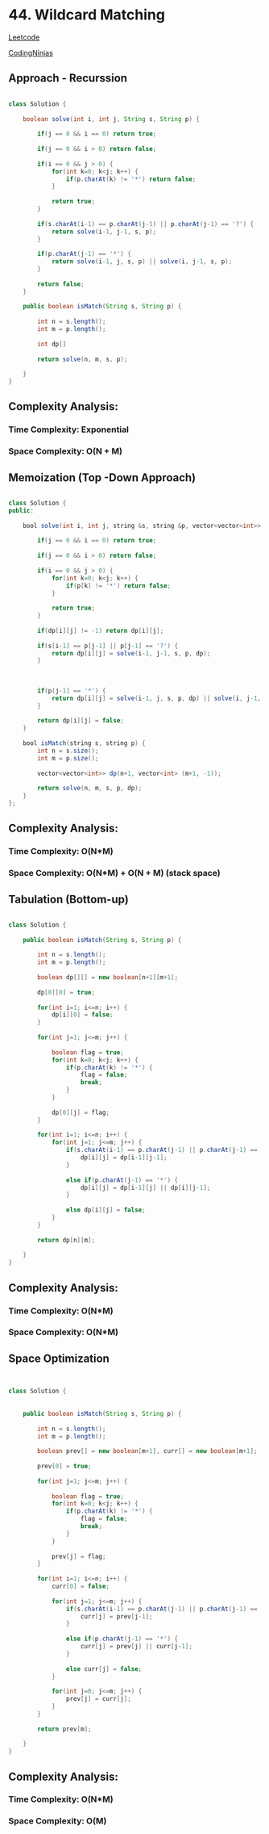 # 44. Wildcard Matching

[Leetcode](https://leetcode.com/problems/wildcard-matching/)

[CodingNinjas](https://www.codingninjas.com/studio/problems/wildcard-pattern-matching_701650?utm_source=striver&utm_medium=website&utm_campaign=a_zcoursetuf)


## Approach - Recurssion

```Java

class Solution {
    
    boolean solve(int i, int j, String s, String p) {
        
        if(j == 0 && i == 0) return true;
        
        if(j == 0 && i > 0) return false;
        
        if(i == 0 && j > 0) {
            for(int k=0; k<j; k++) {
                if(p.charAt(k) != '*') return false;
            }
            
            return true;
        }
        
        if(s.charAt(i-1) == p.charAt(j-1) || p.charAt(j-1) == '?') {
            return solve(i-1, j-1, s, p);
        }
        
        if(p.charAt(j-1) == '*') {
            return solve(i-1, j, s, p) || solve(i, j-1, s, p);
        }
        
        return false;
    }
    
    public boolean isMatch(String s, String p) {
        
        int n = s.length();
        int m = p.length();
        
        int dp[]
        
        return solve(n, m, s, p);
        
    }
}


```

## Complexity Analysis:

### Time Complexity: Exponential 

### Space Complexity: O(N + M)

## Memoization (Top -Down Approach)

```Java

class Solution {
public:
    
    bool solve(int i, int j, string &s, string &p, vector<vector<int>> &dp) {
        
        if(j == 0 && i == 0) return true;
        
        if(j == 0 && i > 0) return false;
        
        if(i == 0 && j > 0) {
            for(int k=0; k<j; k++) {
                if(p[k] != '*') return false;
            }
            
            return true;
        }
        
        if(dp[i][j] != -1) return dp[i][j];
        
        if(s[i-1] == p[j-1] || p[j-1] == '?') {
            return dp[i][j] = solve(i-1, j-1, s, p, dp);
        }
        
        
        
        if(p[j-1] == '*') {
            return dp[i][j] = solve(i-1, j, s, p, dp) || solve(i, j-1, s, p, dp);
        }
        
        return dp[i][j] = false;
    }
    
    bool isMatch(string s, string p) {
        int n = s.size();
        int m = p.size();
        
        vector<vector<int>> dp(n+1, vector<int> (m+1, -1));
        
        return solve(n, m, s, p, dp);
    }
};

```

## Complexity Analysis:

### Time Complexity: O(N*M)

### Space Complexity: O(N*M) + O(N + M) (stack space)


## Tabulation (Bottom-up)

```Java

class Solution {
    
    public boolean isMatch(String s, String p) {
        
        int n = s.length();
        int m = p.length();
        
        boolean dp[][] = new boolean[n+1][m+1];
        
        dp[0][0] = true;
        
        for(int i=1; i<=n; i++) {
            dp[i][0] = false;
        }
        
        for(int j=1; j<=m; j++) {
            
            boolean flag = true;
            for(int k=0; k<j; k++) {
                if(p.charAt(k) != '*') {
                    flag = false;
                    break;
                }
            }
            
            dp[0][j] = flag;
        }
        
        for(int i=1; i<=n; i++) {
            for(int j=1; j<=m; j++) {
                if(s.charAt(i-1) == p.charAt(j-1) || p.charAt(j-1) == '?') {
                    dp[i][j] = dp[i-1][j-1];
                }
                
                else if(p.charAt(j-1) == '*') {
                    dp[i][j] = dp[i-1][j] || dp[i][j-1];
                }
                
                else dp[i][j] = false;
            }
        }
        
        return dp[n][m];
        
    }
}


```

## Complexity Analysis:

### Time Complexity: O(N*M)

### Space Complexity: O(N*M)


## Space Optimization

```Java


class Solution {
    
    
    public boolean isMatch(String s, String p) {
        
        int n = s.length();
        int m = p.length();
        
        boolean prev[] = new boolean[m+1], curr[] = new boolean[m+1];
        
        prev[0] = true;
        
        for(int j=1; j<=m; j++) {
            
            boolean flag = true;
            for(int k=0; k<j; k++) {
                if(p.charAt(k) != '*') {
                    flag = false;
                    break;
                }
            }
            
            prev[j] = flag;
        }
        
        for(int i=1; i<=n; i++) {
            curr[0] = false;
            
            for(int j=1; j<=m; j++) {
                if(s.charAt(i-1) == p.charAt(j-1) || p.charAt(j-1) == '?') {
                    curr[j] = prev[j-1];
                }
                
                else if(p.charAt(j-1) == '*') {
                    curr[j] = prev[j] || curr[j-1];
                }
                
                else curr[j] = false;
            }
            
            for(int j=0; j<=m; j++) {
                prev[j] = curr[j];
            }
        }
        
        return prev[m];
        
    }
}

```

## Complexity Analysis:

### Time Complexity: O(N*M)

### Space Complexity: O(M)



